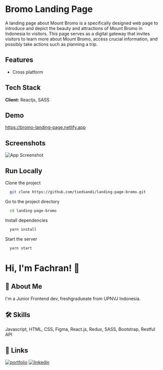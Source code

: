 # Bromo Landing Page

A landing page about Mount Bromo is a specifically designed web page to
introduce and depict the beauty and attractions of Mount Bromo in Indonesia to
visitors. This page serves as a digital gateway that invites visitors to learn
more about Mount Bromo, access crucial information, and possibly take actions
such as planning a trip.

## Features

- Cross platform

## Tech Stack

**Client:** Reactjs, SASS

<!-- **Server:** Node, Express -->

## Demo

https://bromo-landing-page.netlify.app

## Screenshots

![App Screenshot](/src/assets/imgs/demo-img.png)

## Run Locally

Clone the project

```bash
  git clone https://github.com/tiedsandi/landing-page-bromo.git
```

Go to the project directory

```bash
  cd landing-page-bromo
```

Install dependencies

```bash
  yarn install
```

Start the server

```bash
  yarn start
```

<!-- ## Running Tests

To run tests, run the following command

```bash
  yarn test
``` -->

<!-- ## Optimizations

What optimizations did you make in your code? E.g. refactors, performance
improvements, accessibility -->

<!-- ## Appendix

Any additional information goes here -->

# Hi, I'm Fachran! 👋

## 🚀 About Me

I'm a Junior Frontend dev, freshgradueate from UPNVJ Indonesia.

## 🛠 Skills

Javascript, HTML, CSS, Figma, React.js, Redux, SASS, Bootstrap, Restful API

## 🔗 Links

[![portfolio](https://img.shields.io/badge/my_portfolio-000?style=for-the-badge&logo=ko-fi&logoColor=white)](https://fachran-sandi.netlify.app/)
[![linkedin](https://img.shields.io/badge/linkedin-0A66C2?style=for-the-badge&logo=linkedin&logoColor=white)](https://www.linkedin.com/in/fachransandi/)
